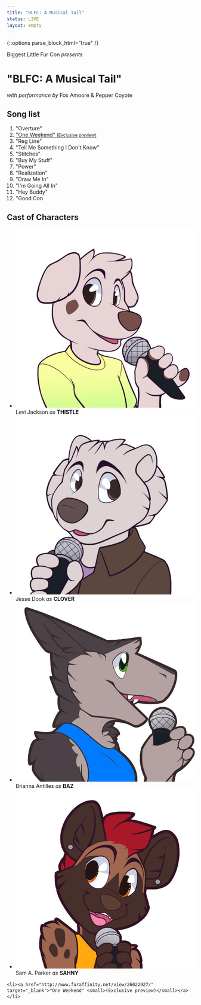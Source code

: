 ```yaml
---
title: "BLFC: A Musical Tail"
status: LIVE
layout: empty
---
```

{::options parse_block_html="true" /}

<div id="titlecard">
Biggest Little Fur Con
<em>presents</em>
<h1>"BLFC: A Musical Tail"</h1>
<em>with performance by</em>
Fox Amoore &amp; Pepper Coyote
</div>


<div id="card-playlist" class="textcenter one-full bg-two">
<h2>Song list</h2>
<ol>
	<li>"Overture"</li>
	<li><a href="http://www.furaffinity.net/view/26022927/" target="_blank">"One Weekend" <small>(Exclusive preview)</small></a></li>
	<li>"Reg Line"</li>
	<li>"Tell Me Something I Don't Know"</li>
	<li>"Stitches"</li>
	<li>"Buy My Stuff"</li>
	<li>"Power"</li>
	<li>"Realization"</li>
	<li>"Draw Me In"</li>
	<li>"I'm Going All In"</li>
	<li>"Hey Buddy"</li>
	<li>"Good Con</li>
</ol>

<div class="clear"></div>
</div>


<div id="card-characters-container" class="one-full bg-three textcenter">
<h2>Cast of Characters</h2>

<ul id="card-characters">
	<li class="one_fourth">
		<img src="/assets/theme/art-thistle.jpg">
		Levi Jackson
		<em>as</em>
		<strong>THISTLE</strong>
	</li>
	<li class="one_fourth">
		<img src="/assets/theme/art-clover.jpg">
		Jesse Dook
		<em>as</em>
		<strong>CLOVER</strong>
	</li>
	<li class="one_fourth">
		<img src="/assets/theme/art-baz.jpg">
		Brianna Antilles
		<em>as</em>
		<strong>BAZ</strong>
	</li>
	<li class="one_fourth">
		<img src="/assets/theme/art-sahny.jpg">
		Sam A. Parker
		<em>as</em>
		<strong>SAHNY</strong>
	</li>
</ul>
<div class="clear"></div>
</div>

	<li><a href="http://www.furaffinity.net/view/26022927/" target="_blank">"One Weekend" <small>(Exclusive preview)</small></a></li>
